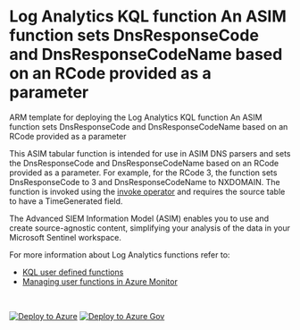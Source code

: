 # Log Analytics KQL function An ASIM function sets DnsResponseCode and DnsResponseCodeName based on an RCode provided as a parameter

ARM template for deploying the Log Analytics KQL function An ASIM function sets DnsResponseCode and DnsResponseCodeName based on an RCode provided as a parameter

This ASIM tabular function is intended for use in ASIM DNS parsers and sets the DnsResponseCode and DnsResponseCodeName based on an RCode provided as a parameter. For example, for the RCode 3, the function sets DnsResponseCode to 3 and DnsResponseCodeName to NXDOMAIN. The function is invoked using the [invoke operator](https://docs.microsoft.com/azure/data-explorer/kusto/query/invokeoperator) and requires the source table to have a TimeGenerated field.


The Advanced SIEM Information Model (ASIM) enables you to use and create source-agnostic content, simplifying your analysis of the data in your Microsoft Sentinel workspace.

For more information about Log Analytics functions refer to:

- [KQL user defined functions](https://docs.microsoft.com/azure/data-explorer/kusto/query/functions/user-defined-functions)
- [Managing user functions in Azure Monitor](https://docs.microsoft.com/azure/azure-monitor/logs/functions)

<br/>

[![Deploy to Azure](https://aka.ms/deploytoazurebutton)](https://portal.azure.com/#create/Microsoft.Template/https%3A%2F%2Fraw.githubusercontent.com%2FAzure%2FAzure-Sentinel%2Fmaster%2FASIM%2FLibrary%2FARM%2FASIM_ResolveDnsResponseCode%2FASIM_ResolveDnsResponseCode.json) [![Deploy to Azure Gov](https://aka.ms/deploytoazuregovbutton)](https://portal.azure.us/#create/Microsoft.Template/uri/https%3A%2F%2Fraw.githubusercontent.com%2FAzure%2FAzure-Sentinel%2Fmaster%2FASIM%2FLibrary%2FARM%2FASIM_ResolveDnsResponseCode%2FASIM_ResolveDnsResponseCode.json)
